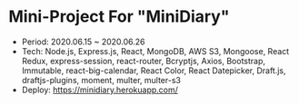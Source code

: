 Mini-Project For "MiniDiary"
==========

- Period: 2020.06.15 ~ 2020.06.26
- Tech: Node.js, Express.js, React, MongoDB, AWS S3, Mongoose, React Redux, express-session, react-router, Bcryptjs, Axios, Bootstrap, Immutable, react-big-calendar, React Color, React Datepicker, Draft.js, draftjs-plugins, moment, multer, multer-s3
- Deploy: https://minidiary.herokuapp.com/

